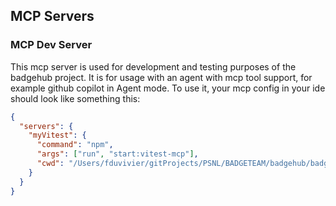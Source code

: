 ## MCP Servers

### MCP Dev Server

This mcp server is used for development and testing purposes of the badgehub project.
It is for usage with an agent with mcp tool support, for example github copilot in Agent mode.
To use it, your mcp config in your ide should look like something this:

```json
{
  "servers": {
    "myVitest": {
      "command": "npm",
      "args": ["run", "start:vitest-mcp"],
      "cwd": "/Users/fduvivier/gitProjects/PSNL/BADGETEAM/badgehub/badgehub-api/packages/mcp"
    }
  }
}
```
